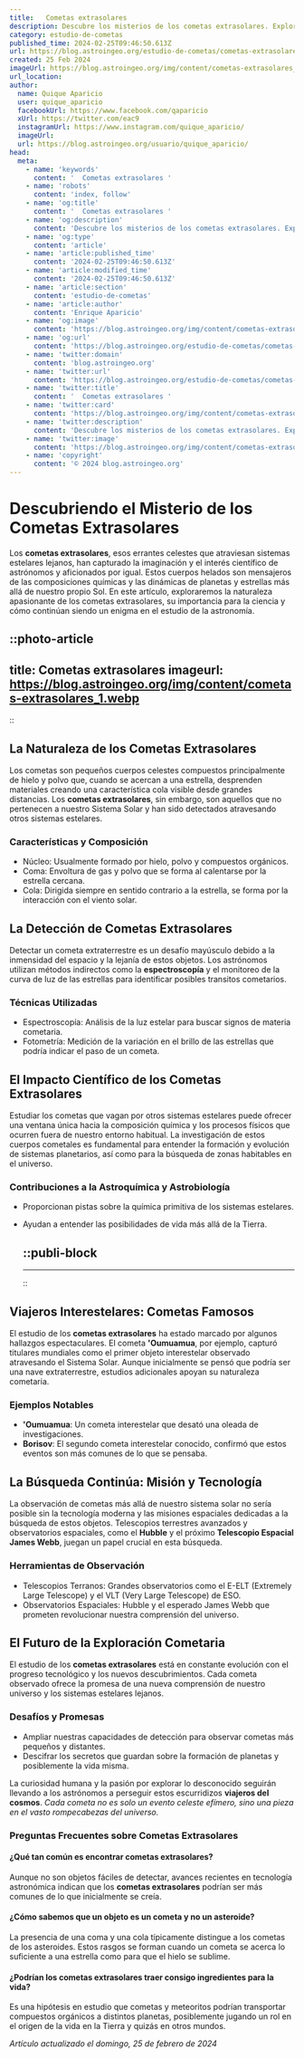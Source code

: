 ```yaml
---
title:   Cometas extrasolares 
description: Descubre los misterios de los cometas extrasolares. Exploración espacial y hallazgos recientes que revelan secretos del universo.
category: estudio-de-cometas
published_time: 2024-02-25T09:46:50.613Z
url: https://blog.astroingeo.org/estudio-de-cometas/cometas-extrasolares
created: 25 Feb 2024
imageUrl: https://blog.astroingeo.org/img/content/cometas-extrasolares_1.webp
url_location:
author:
  name: Quique Aparicio
  user: quique_aparicio
  facebookUrl: https://www.facebook.com/qaparicio
  xUrl: https://twitter.com/eac9
  instagramUrl: https://www.instagram.com/quique_aparicio/
  imageUrl: 
  url: https://blog.astroingeo.org/usuario/quique_aparicio/
head:
  meta:
    - name: 'keywords'
      content: '  Cometas extrasolares '
    - name: 'robots'
      content: 'index, follow'
    - name: 'og:title'
      content: '  Cometas extrasolares '
    - name: 'og:description'
      content: 'Descubre los misterios de los cometas extrasolares. Exploración espacial y hallazgos recientes que revelan secretos del universo.'
    - name: 'og:type'
      content: 'article'
    - name: 'article:published_time'
      content: '2024-02-25T09:46:50.613Z'
    - name: 'article:modified_time'
      content: '2024-02-25T09:46:50.613Z'
    - name: 'article:section'
      content: 'estudio-de-cometas'
    - name: 'article:author'
      content: 'Enrique Aparicio'
    - name: 'og:image'
      content: 'https://blog.astroingeo.org/img/content/cometas-extrasolares_1.webp'
    - name: 'og:url'
      content: 'https://blog.astroingeo.org/estudio-de-cometas/cometas-extrasolares'
    - name: 'twitter:domain'
      content: 'blog.astroingeo.org'
    - name: 'twitter:url'
      content: 'https://blog.astroingeo.org/estudio-de-cometas/cometas-extrasolares'
    - name: 'twitter:title'
      content: '  Cometas extrasolares '
    - name: 'twitter:card'
      content: 'https://blog.astroingeo.org/img/content/cometas-extrasolares_1.webp'
    - name: 'twitter:description'
      content: 'Descubre los misterios de los cometas extrasolares. Exploración espacial y hallazgos recientes que revelan secretos del universo.'
    - name: 'twitter:image'
      content: 'https://blog.astroingeo.org/img/content/cometas-extrasolares_1.webp'
    - name: 'copyright'
      content: '© 2024 blog.astroingeo.org'
---
```

# Descubriendo el Misterio de los Cometas Extrasolares

Los **cometas extrasolares**, esos errantes celestes que atraviesan sistemas estelares lejanos, han capturado la imaginación y el interés científico de astrónomos y aficionados por igual. Estos cuerpos helados son mensajeros de las composiciones químicas y las dinámicas de planetas y estrellas más allá de nuestro propio Sol. En este artículo, exploraremos la naturaleza apasionante de los cometas extrasolares, su importancia para la ciencia y cómo continúan siendo un enigma en el estudio de la astronomía.


::photo-article
---
title:   Cometas extrasolares 
imageurl: https://blog.astroingeo.org/img/content/cometas-extrasolares_1.webp
---
::



## La Naturaleza de los Cometas Extrasolares

Los cometas son pequeños cuerpos celestes compuestos principalmente de hielo y polvo que, cuando se acercan a una estrella, desprenden materiales creando una característica cola visible desde grandes distancias. Los **cometas extrasolares**, sin embargo, son aquellos que no pertenecen a nuestro Sistema Solar y han sido detectados atravesando otros sistemas estelares.

### Características y Composición
- Núcleo: Usualmente formado por hielo, polvo y compuestos orgánicos.
- Coma: Envoltura de gas y polvo que se forma al calentarse por la estrella cercana.
- Cola: Dirigida siempre en sentido contrario a la estrella, se forma por la interacción con el viento solar.

## La Detección de Cometas Extrasolares

Detectar un cometa extraterrestre es un desafío mayúsculo debido a la inmensidad del espacio y la lejanía de estos objetos. Los astrónomos utilizan métodos indirectos como la **espectroscopía** y el monitoreo de la curva de luz de las estrellas para identificar posibles transitos cometarios.

### Técnicas Utilizadas
- Espectroscopía: Análisis de la luz estelar para buscar signos de materia cometaria.
- Fotometría: Medición de la variación en el brillo de las estrellas que podría indicar el paso de un cometa.

## El Impacto Científico de los Cometas Extrasolares

Estudiar los cometas que vagan por otros sistemas estelares puede ofrecer una ventana única hacia la composición química y los procesos físicos que ocurren fuera de nuestro entorno habitual. La investigación de estos cuerpos cometales es fundamental para entender la formación y evolución de sistemas planetarios, así como para la búsqueda de zonas habitables en el universo.

### Contribuciones a la Astroquímica y Astrobiología
- Proporcionan pistas sobre la química primitiva de los sistemas estelares.
- Ayudan a entender las posibilidades de vida más allá de la Tierra.


  ::publi-block
  ---
  ---
  ::
  
  

## Viajeros Interestelares: Cometas Famosos

El estudio de los **cometas extrasolares** ha estado marcado por algunos hallazgos espectaculares. El cometa **'Oumuamua**, por ejemplo, capturó titulares mundiales como el primer objeto interestelar observado atravesando el Sistema Solar. Aunque inicialmente se pensó que podría ser una nave extraterrestre, estudios adicionales apoyan su naturaleza cometaria.

### Ejemplos Notables
- **'Oumuamua**: Un cometa interestelar que desató una oleada de investigaciones.
- **Borisov**: El segundo cometa interestelar conocido, confirmó que estos eventos son más comunes de lo que se pensaba.

## La Búsqueda Continúa: Misión y Tecnología

La observación de cometas más allá de nuestro sistema solar no sería posible sin la tecnología moderna y las misiones espaciales dedicadas a la búsqueda de estos objetos. Telescopios terrestres avanzados y observatorios espaciales, como el **Hubble** y el próximo **Telescopio Espacial James Webb**, juegan un papel crucial en esta búsqueda.

### Herramientas de Observación
- Telescopios Terranos: Grandes observatorios como el E-ELT (Extremely Large Telescope) y el VLT (Very Large Telescope) de ESO.
- Observatorios Espaciales: Hubble y el esperado James Webb que prometen revolucionar nuestra comprensión del universo.

## El Futuro de la Exploración Cometaria 

El estudio de los **cometas extrasolares** está en constante evolución con el progreso tecnológico y los nuevos descubrimientos. Cada cometa observado ofrece la promesa de una nueva comprensión de nuestro universo y los sistemas estelares lejanos.

### Desafíos y Promesas
- Ampliar nuestras capacidades de detección para observar cometas más pequeños y distantes.
- Descifrar los secretos que guardan sobre la formación de planetas y posiblemente la vida misma.

La curiosidad humana y la pasión por explorar lo desconocido seguirán llevando a los astrónomos a perseguir estos escurridizos **viajeros del cosmos**. *Cada cometa no es solo un evento celeste efímero, sino una pieza en el vasto rompecabezas del universo.*

### Preguntas Frecuentes sobre Cometas Extrasolares

#### ¿Qué tan común es encontrar cometas extrasolares?
Aunque no son objetos fáciles de detectar, avances recientes en tecnología astronómica indican que los **cometas extrasolares** podrían ser más comunes de lo que inicialmente se creía.

#### ¿Cómo sabemos que un objeto es un cometa y no un asteroide?
La presencia de una coma y una cola típicamente distingue a los cometas de los asteroides. Estos rasgos se forman cuando un cometa se acerca lo suficiente a una estrella como para que el hielo se sublime.

#### ¿Podrían los cometas extrasolares traer consigo ingredientes para la vida?
Es una hipótesis en estudio que cometas y meteoritos podrían transportar compuestos orgánicos a distintos planetas, posiblemente jugando un rol en el origen de la vida en la Tierra y quizás en otros mundos.

_Artículo actualizado el domingo, 25 de febrero de 2024_